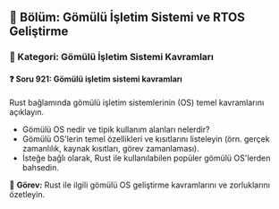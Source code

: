 ## 📘 Bölüm: Gömülü İşletim Sistemi ve RTOS Geliştirme
### 🔹 Kategori: Gömülü İşletim Sistemi Kavramları
#### ❓ Soru 921: Gömülü işletim sistemi kavramları

Rust bağlamında gömülü işletim sistemlerinin (OS) temel kavramlarını açıklayın.

- Gömülü OS nedir ve tipik kullanım alanları nelerdir?
- Gömülü OS'lerin temel özellikleri ve kısıtlarını listeleyin (örn. gerçek zamanlılık, kaynak kısıtları, görev zamanlaması).
- İsteğe bağlı olarak, Rust ile kullanılabilen popüler gömülü OS'lerden bahsedin.

🔧 **Görev:** Rust ile ilgili gömülü OS geliştirme kavramlarını ve zorluklarını özetleyin.
